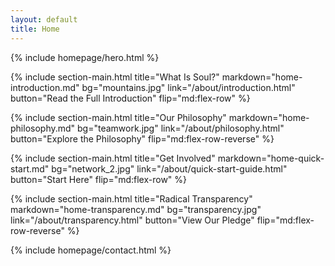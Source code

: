 ```yaml
---
layout: default
title: Home
---
```


{% include homepage/hero.html %}

{% include section-main.html
   title="What Is Soul?"
   markdown="home-introduction.md"
   bg="mountains.jpg"
   link="/about/introduction.html"
   button="Read the Full Introduction"
   flip="md:flex-row" 
%}

{% include section-main.html
   title="Our Philosophy"
   markdown="home-philosophy.md"
   bg="teamwork.jpg"
   link="/about/philosophy.html"
   button="Explore the Philosophy"
   flip="md:flex-row-reverse" 
%}

{% include section-main.html
   title="Get Involved"
   markdown="home-quick-start.md"
   bg="network_2.jpg"
   link="/about/quick-start-guide.html"
   button="Start Here"
   flip="md:flex-row" 
%}

{% include section-main.html
   title="Radical Transparency"
   markdown="home-transparency.md"
   bg="transparency.jpg"
   link="/about/transparency.html"
   button="View Our Pledge"
   flip="md:flex-row-reverse" 
%}

{% include homepage/contact.html %}

